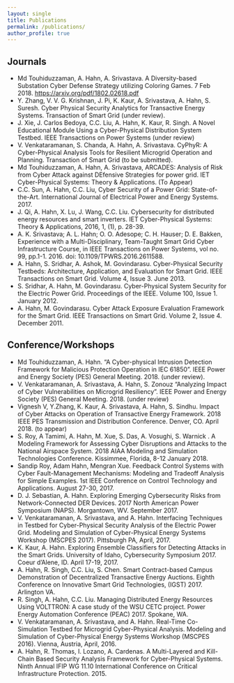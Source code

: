 ```yaml
---
layout: single
title: Publications
permalink: /publications/
author_profile: true
---
```


## Journals
* Md Touhiduzzaman, A. Hahn, A. Srivastava. A Diversity-based Substation Cyber Defense Strategy utilizing Coloring Games. 7 Feb 2018. https://arxiv.org/pdf/1802.02618.pdf
* Y. Zhang, V. V. G. Krishnan, J. Pi, K. Kaur, A. Srivastava, A. Hahn, S. Suresh. Cyber Physical Security Analytics for Transactive Energy Systems. Transaction of Smart Grid (under review).
* J. Xie, J. Carlos Bedoya, C.C. Liu, A. Hahn, K. Kaur, R. Singh. A Novel Educational Module Using a Cyber-Physical Distribution System Testbed. IEEE Transactions on Power Systems (under review)
* V. Venkataramanan, S. Chanda, A. Hahn, A. Srivastava. CyPhyR: A Cyber-Physical Analysis Tools for Resilient Microgrid Operation and Planning. Transaction of Smart Grid (to be submitted).
* Md Touhiduzzaman, A. Hahn, A. Srivastava, ARCADES: Analysis of Risk from Cyber Attack against DEfensive Strategies for power grid. IET Cyber-Physical Systems: Theory & Applications. (To Appear)
* C.C. Sun, A. Hahn, C.C. Liu, Cyber Security of a Power Grid: State-of-the-Art. International Journal of Electrical Power and Energy Systems. 2017.
* J. Qi, A. Hahn, X. Lu, J. Wang, C.C. Liu. Cybersecurity for distributed energy resources and smart inverters. IET Cyber-Physical Systems: Theory & Applications, 2016, 1, (1), p. 28-39. 
* A. K. Srivastava; A. L. Hahn; O. O. Adesope; C. H. Hauser; D. E. Bakken, Experience with a Multi-Disciplinary, Team-Taught Smart Grid Cyber Infrastructure Course, in IEEE Transactions on Power Systems, vol no. 99, pp.1-1. 2016. doi: 10.1109/TPWRS.2016.2611588.  
* A. Hahn, S. Sridhar, A. Ashok, M. Govindarasu. Cyber-Physical Security Testbeds: Architecture, Application, and Evaluation for Smart Grid. IEEE Transactions on Smart Grid. Volume 4, Issue 3. June 2013. 
* S. Sridhar, A. Hahn, M. Govindarasu. Cyber-Physical System Security for the Electric Power Grid. Proceedings of the IEEE. Volume 100, Issue 1. January 2012.
* A. Hahn, M. Govindarasu. Cyber Attack Exposure Evaluation Framework for the Smart Grid. IEEE Transactions on Smart Grid. Volume 2, Issue 4. December 2011. 


## Conference/Workshops
* Md Touhiduzzaman, A.  Hahn. “A Cyber-physical Intrusion Detection Framework for Malicious Protection Operation in IEC 61850”. IEEE Power and Energy Society (PES) General Meeting. 2018. (under review).
* V. Venkataramanan, A. Srivastava, A. Hahn, S. Zonouz “Analyzing Impact of Cyber Vulnerabilities on Microgrid Resiliency”. IEEE Power and Energy Society (PES) General Meeting. 2018. (under review) 
* Vignesh V, Y.Zhang, K. Kaur, A. Srivastava, A. Hahn, S. Sindhu. Impact of Cyber Attacks on Operation of Transactive Energy Framework. 2018 IEEE PES Transmission and Distribution Conference. Denver, CO. April 2018. (to appear)
* S. Roy, A Tamimi, A. Hahn, M. Xue, S. Das, A. Vosughi, S. Warnick . A Modeling Framework for Assessing Cyber Disruptions and Attacks to the National Airspace System. 2018 AIAA Modeling and Simulation Technologies Conference. Kissimmee, Florida, 8-12 January 2018.  
* Sandip Roy, Adam Hahn, Mengran Xue. Feedback Control Systems with Cyber Fault-Management Mechanisms: Modeling and Tradeoff Analysis for Simple Examples. 1st IEEE Conference on Control Technology and Applications. August 27-30, 2017. 
* D. J. Sebastian, A. Hahn. Exploring Emerging Cybersecurity Risks from Network-Connected DER Devices. 2017 North American Power Symposium (NAPS). Morgantown, WV. September 2017. 
* V. Venkataramanan, A. Srivastava, and A. Hahn. Interfacing Techniques in Testbed for Cyber-Physical Security Analysis of the Electric Power Grid. Modeling and Simulation of Cyber-Physical Energy Systems Workshop (MSCPES 2017). Pittsburgh PA, April, 2017. 
* K. Kaur, A. Hahn. Exploring Ensemble Classifiers for Detecting Attacks in the Smart Grids. University of Idaho, Cybersecurity Symposium 2017. Coeur d’Alene, ID. April 17-19, 2017. 
* A. Hahn, R. Singh, C.C. Liu, S. Chen. Smart Contract-based Campus Demonstration of Decentralized Transactive Energy Auctions. Eighth Conference on Innovative Smart Grid Technologies, (IGST) 2017. Arlington VA.
* R. Singh, A. Hahn, C.C. Liu. Managing Distributed Energy Resources Using VOLTTRON: A case study of the WSU CETC project. Power Energy Automation Conference (PEAC) 2017. Spokane, WA.
* V. Venkataramanan, A. Srivastava, and A. Hahn. Real-Time Co-Simulation Testbed for Microgrid Cyber-Physical Analysis. Modeling and Simulation of Cyber-Physical Energy Systems Workshop (MSCPES 2016). Vienna, Austria, April, 2016. 
* A. Hahn, R. Thomas, I. Lozano, A. Cardenas. A Multi-Layered and Kill-Chain Based Security Analysis Framework for Cyber-Physical Systems. Ninth Annual   IFIP WG 11.10 International Conference on Critical Infrastructure Protection. 2015.


